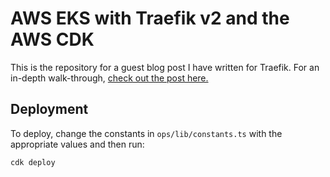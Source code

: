 # AWS EKS with Traefik v2 and the AWS CDK

This is the repository for a guest blog post I have written for Traefik. For an in-depth walk-through, [check out the post here.](https://traefik.io/blog/aws-elastic-kubernetes-traefik/)

## Deployment
To deploy, change the constants in `ops/lib/constants.ts` with the appropriate values and then run:

```sh
cdk deploy
```

